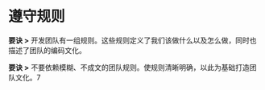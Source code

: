 # 遵守规则

**要诀 >** 开发团队有一组规则。这些规则定义了我们该做什么以及怎么做，同时也描述了团队的编码文化。

**要诀 >** 不要依赖模糊、不成文的团队规则。使规则清晰明确，以此为基础打造团队文化。7
